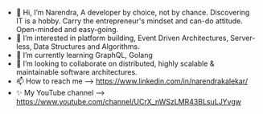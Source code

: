 - 👋 Hi, I’m Narendra, A developer by choice, not by chance. Discovering IT is a hobby. Carry the entrepreneur's mindset and can-do attitude. Open-minded and easy-going.
- 💞️ I’m interested in platform building, Event Driven Architectures, Server-less, Data Structures and Algorithms.
- 🌱 I’m currently learning GraphQL, Golang
- 👀 I’m looking to collaborate on distributed, highly scalable & maintainable software architectures.
- 📫 How to reach me --> https://www.linkedin.com/in/narendrakalekar/
- ✨ My YouTube channel --> https://www.youtube.com/channel/UCrX_nWSzLMR43BLsuLJYvgw

<!---
kalekarnn/kalekarnn is a ✨ special ✨ repository because its `README.md` (this file) appears on your GitHub profile.
You can click the Preview link to take a look at your changes.
--->

